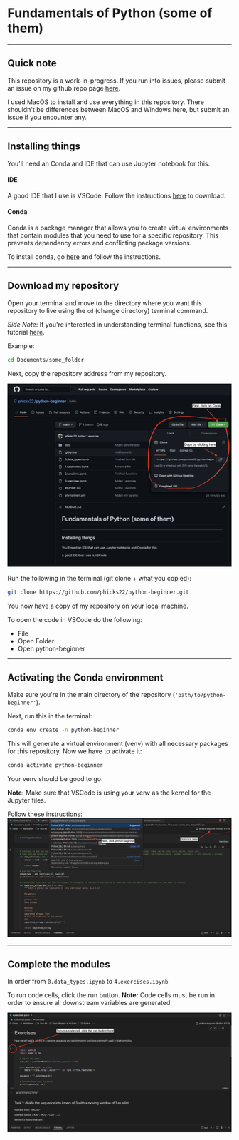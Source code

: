 # Fundamentals of Python (some of them)
---
## Quick note
This repository is a work-in-progress. If you run into issues, please submit an issue on my github repo page [here](https://github.com/phicks22/python-beginner/issues).

I used MacOS to install and use everything in this repository. There shouldn't be differences between MacOS and Windows here, but submit an issue if you encounter any.

---
## Installing things
You'll need an Conda and IDE that can use Jupyter notebook for this.

#### IDE
A good IDE that I use is VSCode. Follow the instructions [here](https://code.visualstudio.com/download) to download.

#### Conda
Conda is a package manager that allows you to create virtual environments that contain modules that you need to use for a specific repository. This prevents dependency errors and conflicting package versions.

To install conda, go [here](https://www.anaconda.com/products/distribution) and follow the instructions.

---
## Download my repository
Open your terminal and move to the directory where you want this repository to live using the `cd` (change directory) terminal command.

_Side Note_: If you're interested in understanding terminal functions, see this tutorial [here](https://tutorials.codebar.io/command-line/introduction/tutorial.html).

Example:
```bash
cd Documents/some_folder
```

Next, copy the repository address from my repository.

![Cloning](imgs/clone.png)

Run the following in the terminal (git clone + what you copied):
```bash
git clone https://github.com/phicks22/python-beginner.git
```

You now have a copy of my repository on your local machine.

To open the code in VSCode do the following:
* File
* Open Folder
* Open python-beginner

---
## Activating the Conda environment
Make sure you're in the main directory of the repository (`'path/to/python-beginner'`).

Next, run this in the terminal:
```bash
conda env create -n python-beginner
```

This will generate a virtual environment (venv) with all necessary packages for this repository. Now we have to activate it:
```bash
conda activate python-beginner
```

Your venv should be good to go.

**Note:** Make sure that VSCode is using your venv as the kernel for the Jupyter files.

Follow these instructions:
![kernel setup](imgs/kernel_setup.png)

---
## Complete the modules
In order from `0.data_types.ipynb` to `4.exercises.ipynb`

To run code cells, click the run button.
**Note:** Code cells must be run in order to ensure all downstream variables are generated.

![run code cells](imgs/run_cells.png)
